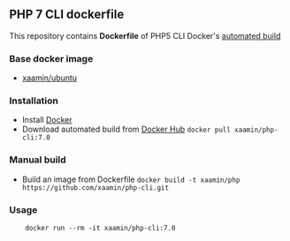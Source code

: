 ## PHP 7 CLI dockerfile
This repository contains **Dockerfile** of PHP5 CLI Docker's [automated build](https://hub.docker.com/r/xaamin/php-cli)

### Base docker image
* [xaamin/ubuntu](https://registry.hub.docker.com/r/xaamin/ubuntu)

### Installation
* Install [Docker](https://www.docker.com)
* Download automated build from [Docker Hub](https://hub.docker.com/r/xaamin/php) `docker pull xaamin/php-cli:7.0`

### Manual build
* Build an image from Dockerfile `docker build -t xaamin/php https://github.com/xaamin/php-cli.git`

### Usage
```
	docker run --rm -it xaamin/php-cli:7.0 
```